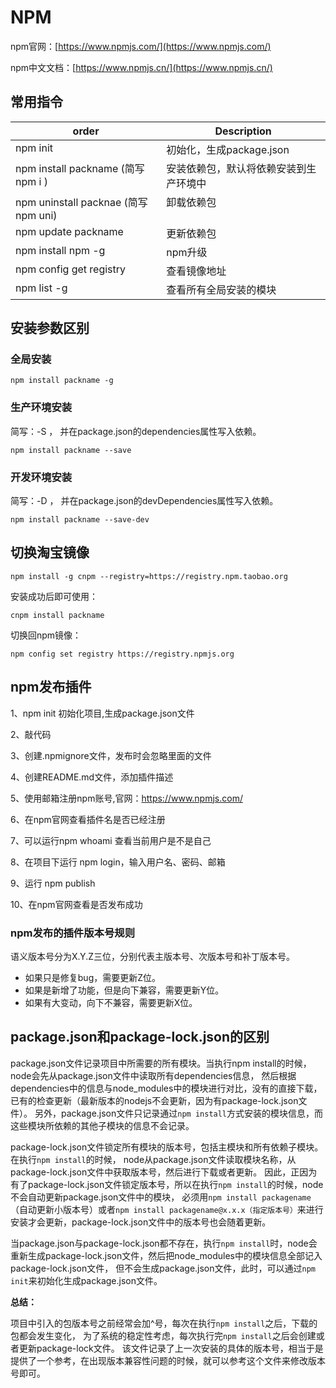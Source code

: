 # NPM

npm官网：[https://www.npmjs.com/](https://www.npmjs.com/)

npm中文文档：[https://www.npmjs.cn/](https://www.npmjs.cn/)

## 常用指令

<table>
  <thead valign="bottom">
    <tr>
      <th class="head">order</th>
      <th class="head">Description</th>
    </tr>
  </thead>
<tbody valign="top">
  <tr>
    <td>npm init</td>
    <td>初始化，生成package.json</td>
  </tr>
<tr>
  <td>npm install packname (简写 npm i )</td>
  <td>安装依赖包，默认将依赖安装到生产环境中</td>
</tr>
<tr>
  <td>npm uninstall packnae (简写 npm uni)</td>
  <td>卸载依赖包</td>
</tr>
<tr>
  <td>npm update packname</td>
  <td>更新依赖包</td>
</tr>
<tr>
  <td>npm install npm -g</td>
  <td>npm升级</td>
</tr>
<tr>
  <td>npm config get registry</td>
  <td>查看镜像地址</td>
</tr>
<tr>
  <td>npm list -g</td>
  <td>查看所有全局安装的模块</td>
</tr>
</tbody>
</table>

## 安装参数区别
### 全局安装
```
npm install packname -g 
```
### 生产环境安装 
简写：-S ， 并在package.json的dependencies属性写入依赖。
```
npm install packname --save 
```
### 开发环境安装
简写：-D ， 并在package.json的devDependencies属性写入依赖。
```
npm install packname --save-dev  
```

## 切换淘宝镜像
```
npm install -g cnpm --registry=https://registry.npm.taobao.org
```
安装成功后即可使用：
```
cnpm install packname
```
切换回npm镜像：
```
npm config set registry https://registry.npmjs.org
```


## npm发布插件
1、npm init 初始化项目,生成package.json文件

2、敲代码

3、创建.npmignore文件，发布时会忽略里面的文件

4、创建README.md文件，添加插件描述

5、使用邮箱注册npm账号,官网：https://www.npmjs.com/

6、在npm官网查看插件名是否已经注册

7、可以运行npm whoami 查看当前用户是不是自己

8、在项目下运行 npm login，输入用户名、密码、邮箱

9、运行 npm publish 

10、在npm官网查看是否发布成功

### npm发布的插件版本号规则

语义版本号分为X.Y.Z三位，分别代表主版本号、次版本号和补丁版本号。

+ 如果只是修复bug，需要更新Z位。
+ 如果是新增了功能，但是向下兼容，需要更新Y位。
+ 如果有大变动，向下不兼容，需要更新X位。

## package.json和package-lock.json的区别

package.json文件记录项目中所需要的所有模块。当执行npm install的时候，node会先从package.json文件中读取所有dependencies信息，
然后根据dependencies中的信息与node_modules中的模块进行对比，没有的直接下载，已有的检查更新（最新版本的nodejs不会更新，因为有package-lock.json文件）。
另外，package.json文件只记录通过`npm install`方式安装的模块信息，而这些模块所依赖的其他子模块的信息不会记录。

package-lock.json文件锁定所有模块的版本号，包括主模块和所有依赖子模块。在执行`npm install`的时候，
node从package.json文件读取模块名称，从package-lock.json文件中获取版本号，然后进行下载或者更新。
因此，正因为有了package-lock.json文件锁定版本号，所以在执行`npm install`的时候，node不会自动更新package.json文件中的模块，
必须用`npm install packagename`（自动更新小版本号）或者`npm install packagename@x.x.x（指定版本号）`来进行安装才会更新，package-lock.json文件中的版本号也会随着更新。

当package.json与package-lock.json都不存在，执行`npm install`时，node会重新生成package-lock.json文件，然后把node_modules中的模块信息全部记入package-lock.json文件，
但不会生成package.json文件，此时，可以通过`npm init`来初始化生成package.json文件。

**总结：**

项目中引入的包版本号之前经常会加^号，每次在执行`npm install`之后，下载的包都会发生变化，
为了系统的稳定性考虑，每次执行完`npm install`之后会创建或者更新package-lock文件。
该文件记录了上一次安装的具体的版本号，相当于是提供了一个参考，在出现版本兼容性问题的时候，就可以参考这个文件来修改版本号即可。